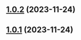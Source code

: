 ## [1.0.2](https://github.com-personal/voyagers-kr/v-poke/compare/v1.0.0...v1.0.2) (2023-11-24)



## [1.0.1](https://github.com-personal/voyagers-kr/v-poke/compare/v1.0.0...v1.0.1) (2023-11-24)



